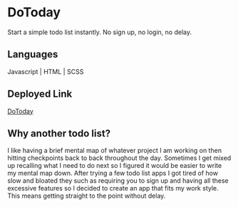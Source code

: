 # DoToday
Start a simple todo list instantly. No sign up, no login, no delay.

## Languages
Javascript | HTML | SCSS

## Deployed Link
[DoToday](https://dotodayapp.netlify.app/)

## Why another todo list?
I like having a brief mental map of whatever project I am working on then hitting checkpoints back to back throughout the day. Sometimes I get mixed up recalling what I need to do next so I figured it would be easier to write my mental map down. After trying a few todo list apps I got tired of how slow and bloated they such as requiring you to sign up and having all these excessive features so I decided to create an app that fits my work style. This means getting straight to the point without delay.
